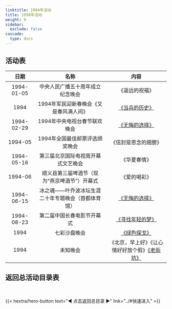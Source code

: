 ```yaml
---
linktitle: 1994年活动
title: 1994年活动
weight: 9
sidebar:
  exclude: false
cascade:
  type: docs
---
```


## 活动表

|日期|名称|内容|
|:-----:|:-----:|:-----:|
|1994-01-05|中央人民广播五十周年成立纪念晚会|《遥远的祝福》|
|1994|1994年军民迎新春晚会《又是春风满人间》|[《当兵的历史》](../1994/19940229/#1994年军民迎新春晚会又是春风满人间)|
|1994-02-29|1994年中央电视台春节联欢晚会|[《无悔的选择》](../1994/19940229/#1994年中央电视台春节联欢晚会)|
|1994-05|1994年全国最佳邮票评选颁奖晚会|《信封是思念的翅膀》|
|1994-05-16|第三届北京国际电视周开幕式文艺晚会|《华夏春情》|
|1994-06|顺义县第三届啤酒节（现为“燕京啤酒节”）开幕式|《爱的喝彩》|
|1994-06-15|冰之魂——叶乔波冰坛生涯二十年专题晚会（首都体育馆）|[《无悔的选择》](../1994/19940615/)|
|1994-08-23|第二届中国长春电影节开幕式|[《寻找年轻的梦》](../1994/19940823)|
|1994|七彩沙盘晚会|[《绿色探戈》](../1994/1994/)|
|1994|未知晚会|《北京，早上好》《让心情好好放个假》[《老街坊》](../1994/1994-1/)|




## 返回总活动目录表

<br>

{{< hextra/hero-button text="◀ 点击返回总目录 ▶" link="../#快速进入" >}}